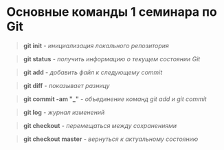 # **Основные команды 1 семинара по Git**

> **git init** - *инициализация локального репозитория*

> **git status** - *получить информацию о текущем состоянии Git*

> **git add** - *добавить файл к следующему commit*

> **git diff** - *показывает разницу*

> **git commit -am "_"** - *объединение команд git add и git commit*

> **git log** - *журнал изменений*

> **git checkout** - *перемещаться между сохранениями*

> **git checkout master** - *вернуться к актуальному состоянию*